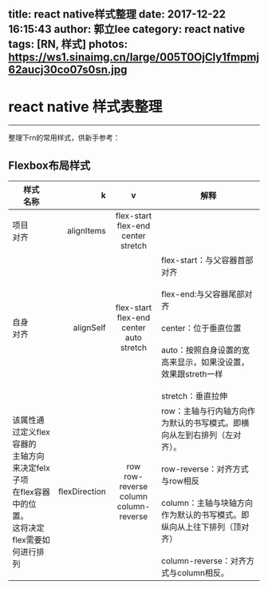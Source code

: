 title: react native样式整理
date: 2017-12-22 16:15:43
author: 郭立lee
category: react native
tags: [RN, 样式]
photos: https://ws1.sinaimg.cn/large/005T0OjCly1fmpmj62aucj30co07s0sn.jpg
---
# react native 样式表整理

------

整理下rn的常用样式，供新手参考：

## Flexbox布局样式


| 样式<br>名称        | k   |  v  |解释|
| --------   | -----:  | :----:  |----|
| 项目<br>对齐 |    alignItems   | flex-start<br>flex-end<br>center<br>stretch ||
|自身<br>对齐|alignSelf |  flex-start<br>flex-end<br>center<br>auto<br>stretch |flex-start：与父容器首部对齐<br><br>flex-end:与父容器尾部对齐<br><br> center：位于垂直位置<br><br>auto：按照自身设置的宽高来显示，如果没设置，效果跟streth一样<br><br>stretch：垂直拉伸|
|该属性通过定义flex容器的<br>主轴方向来决定felx子项<br>在flex容器中的位置。<br>这将决定flex需要如何进行排列|flexDirection|row<br>row-reverse<br>column<br>column-reverse|row：主轴与行内轴方向作为默认的书写模式。即横向从左到右排列（左对齐）。<br><br>row-reverse：对齐方式与row相反<br><br>column：主轴与块轴方向作为默认的书写模式。即纵向从上往下排列（顶对齐）<br><br>column-reverse：对齐方式与column相反。
